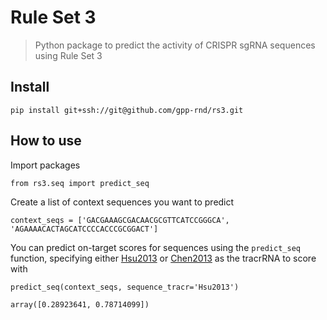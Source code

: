 # Rule Set 3
> Python package to predict the activity of CRISPR sgRNA sequences using Rule Set 3


## Install

`pip install git+ssh://git@github.com/gpp-rnd/rs3.git`

## How to use

Import packages

```
from rs3.seq import predict_seq
```

Create a list of context sequences you want to predict

```
context_seqs = ['GACGAAAGCGACAACGCGTTCATCCGGGCA', 'AGAAAACACTAGCATCCCCACCCGCGGACT']
```

You can predict on-target scores for sequences using the `predict_seq` function, specifying either
[Hsu2013](https://www.nature.com/articles/nbt.2647) or
[Chen2013](https://www.sciencedirect.com/science/article/pii/S0092867413015316?via%3Dihub)
as the tracrRNA to score with

```
predict_seq(context_seqs, sequence_tracr='Hsu2013')
```




    array([0.28923641, 0.78714099])


